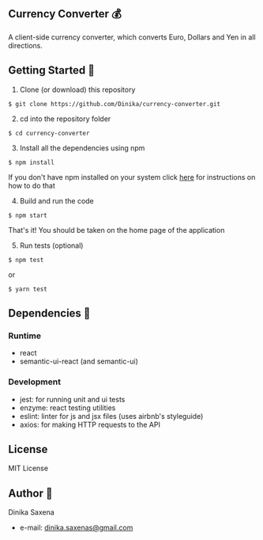 ## Currency Converter  :moneybag:

A client-side currency converter, which converts Euro, Dollars and Yen in all directions.

## Getting Started :rocket:

1. Clone (or download) this repository
```
$ git clone https://github.com/Dinika/currency-converter.git
```

2. cd into the repository folder
```
$ cd currency-converter
```

3. Install all the dependencies using npm
```
$ npm install
```
If you don't have npm installed on your system click [here](https://www.npmjs.com/get-npm) for instructions on how to do that

4. Build and run the code
```
$ npm start
```
That's it! You should be taken on the home page of the application

5. Run tests (optional)
```
$ npm test
```
or
```
$ yarn test
```

## Dependencies :pushpin:

### Runtime

- react 
- semantic-ui-react (and semantic-ui)

### Development

- jest: for running unit and ui tests
- enzyme: react testing utilities
- eslint: linter for js and jsx files (uses airbnb's styleguide)
- axios: for making HTTP requests to the API 

## License
MIT License

## Author :angel:

Dinika Saxena 
- e-mail: dinika.saxenas@gmail.com
